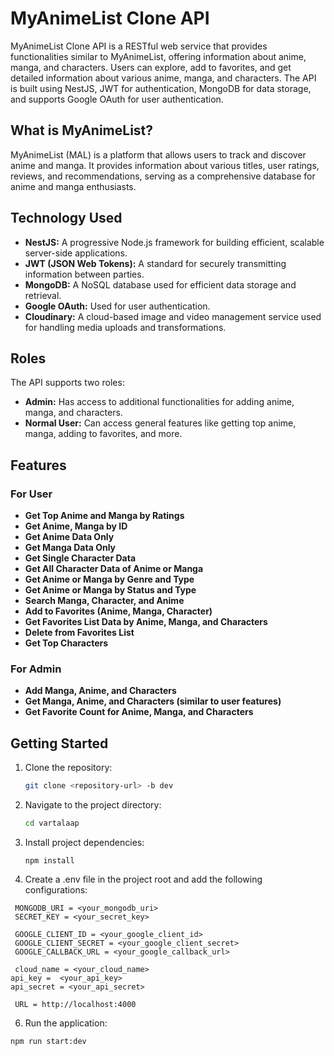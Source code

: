 # MyAnimeList Clone API

MyAnimeList Clone API is a RESTful web service that provides functionalities similar to MyAnimeList, offering information about anime, manga, and characters. Users can explore, add to favorites, and get detailed information about various anime, manga, and characters. The API is built using NestJS, JWT for authentication, MongoDB for data storage, and supports Google OAuth for user authentication.

## What is MyAnimeList?

MyAnimeList (MAL) is a platform that allows users to track and discover anime and manga. It provides information about various titles, user ratings, reviews, and recommendations, serving as a comprehensive database for anime and manga enthusiasts.

## Technology Used

- **NestJS:** A progressive Node.js framework for building efficient, scalable server-side applications.
- **JWT (JSON Web Tokens):** A standard for securely transmitting information between parties.
- **MongoDB:** A NoSQL database used for efficient data storage and retrieval.
- **Google OAuth:** Used for user authentication.
- **Cloudinary:** A cloud-based image and video management service used for handling media uploads and transformations.

## Roles

The API supports two roles:

- **Admin:** Has access to additional functionalities for adding anime, manga, and characters.
- **Normal User:** Can access general features like getting top anime, manga, adding to favorites, and more.

## Features

### For User

- **Get Top Anime and Manga by Ratings**
- **Get Anime, Manga by ID**
- **Get Anime Data Only**
- **Get Manga Data Only**
- **Get Single Character Data**
- **Get All Character Data of Anime or Manga**
- **Get Anime or Manga by Genre and Type**
- **Get Anime or Manga by Status and Type**
- **Search Manga, Character, and Anime**
- **Add to Favorites (Anime, Manga, Character)**
- **Get Favorites List Data by Anime, Manga, and Characters**
- **Delete from Favorites List**
- **Get Top Characters**

### For Admin

- **Add Manga, Anime, and Characters**
- **Get Manga, Anime, and Characters (similar to user features)**
- **Get Favorite Count for Anime, Manga, and Characters**

## Getting Started

1. Clone the repository:

    ```bash
   git clone <repository-url> -b dev

2. Navigate to the project directory:
   ```bash
   cd vartalaap
   ```
3. Install project dependencies:
   ```
   npm install
   ```
4. Create a .env file in the project root and add the following configurations:
  ```
   MONGODB_URI = <your_mongodb_uri>
   SECRET_KEY = <your_secret_key>

   GOOGLE_CLIENT_ID = <your_google_client_id>
   GOOGLE_CLIENT_SECRET = <your_google_client_secret>
   GOOGLE_CALLBACK_URL = <your_google_callback_url>

   cloud_name = <your_cloud_name>
  api_key =  <your_api_key>
  api_secret = <your_api_secret>

   URL = http://localhost:4000
```
6. Run the application:
  ```
  npm run start:dev
  ```


